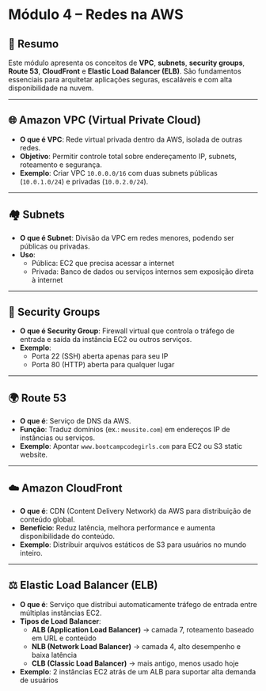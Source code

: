 # Módulo 4 – Redes na AWS

## 📌 Resumo
Este módulo apresenta os conceitos de **VPC**, **subnets**, **security groups**, **Route 53**, **CloudFront** e **Elastic Load Balancer (ELB)**. São fundamentos essenciais para arquitetar aplicações seguras, escaláveis e com alta disponibilidade na nuvem.

---

## 🌐 Amazon VPC (Virtual Private Cloud)

- **O que é VPC**: Rede virtual privada dentro da AWS, isolada de outras redes.  
- **Objetivo**: Permitir controle total sobre endereçamento IP, subnets, roteamento e segurança.  
- **Exemplo**: Criar VPC `10.0.0.0/16` com duas subnets públicas (`10.0.1.0/24`) e privadas (`10.0.2.0/24`).

---

## 🏘️ Subnets

- **O que é Subnet**: Divisão da VPC em redes menores, podendo ser públicas ou privadas.  
- **Uso**:
  - Pública: EC2 que precisa acessar a internet  
  - Privada: Banco de dados ou serviços internos sem exposição direta à internet  

---

## 🔐 Security Groups

- **O que é Security Group**: Firewall virtual que controla o tráfego de entrada e saída da instância EC2 ou outros serviços.  
- **Exemplo**:
  - Porta 22 (SSH) aberta apenas para seu IP  
  - Porta 80 (HTTP) aberta para qualquer lugar  

---

## 🌍 Route 53

- **O que é**: Serviço de DNS da AWS.  
- **Função**: Traduz domínios (ex.: `meusite.com`) em endereços IP de instâncias ou serviços.  
- **Exemplo**: Apontar `www.bootcampcodegirls.com` para EC2 ou S3 static website.

---

## ☁️ Amazon CloudFront

- **O que é**: CDN (Content Delivery Network) da AWS para distribuição de conteúdo global.  
- **Benefício**: Reduz latência, melhora performance e aumenta disponibilidade do conteúdo.  
- **Exemplo**: Distribuir arquivos estáticos de S3 para usuários no mundo inteiro.

---

## ⚖️ Elastic Load Balancer (ELB)

- **O que é**: Serviço que distribui automaticamente tráfego de entrada entre múltiplas instâncias EC2.  
- **Tipos de Load Balancer**:
  - **ALB (Application Load Balancer)** → camada 7, roteamento baseado em URL e conteúdo  
  - **NLB (Network Load Balancer)** → camada 4, alto desempenho e baixa latência  
  - **CLB (Classic Load Balancer)** → mais antigo, menos usado hoje  
- **Exemplo**: 2 instâncias EC2 atrás de um ALB para suportar alta demanda de usuários  

